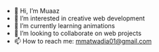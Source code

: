 - 👋 Hi, I’m Muaaz
- 👀 I’m interested in creative web development 
- 🌱 I’m currently learning animations
- 💞️ I’m looking to collaborate on web projects
- 📫 How to reach me: mmatwadia01@gmail.com

<!---
AzzieFuzzie/AzzieFuzzie is a ✨ special ✨ repository because its `README.md` (this file) appears on your GitHub profile.
You can click the Preview link to take a look at your changes.
--->
